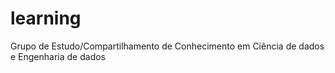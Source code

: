 # learning
Grupo de Estudo/Compartilhamento de Conhecimento em Ciência de dados e Engenharia de dados  
